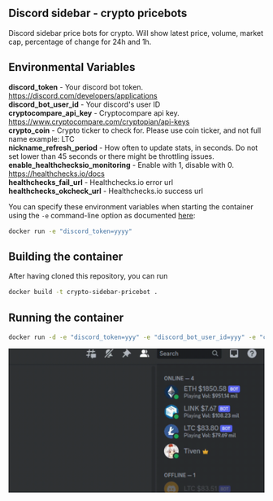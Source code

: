 ## Discord sidebar - crypto pricebots
Discord sidebar price bots for crypto. Will show latest price, volume, market cap, percentage of change for 24h and 1h. 

## Environmental Variables

**discord_token** - Your discord bot token. https://discord.com/developers/applications <br>
**discord_bot_user_id** - Your discord's user ID<br>
**cryptocompare_api_key** - Cryptocompare api key. https://www.cryptocompare.com/cryptopian/api-keys<br>
**crypto_coin** - Crypto ticker to check for. Please use coin ticker, and not full name example: LTC <br>
**nickname_refresh_period** - How often to update stats, in seconds. Do not set lower than 45 seconds or there might be throttling issues.<br>
**enable_healthchecksio_monitoring** - Enable with 1, disable with 0. https://healthchecks.io/docs<br>
**healthchecks_fail_url** - Healthchecks.io error url<br>
**healthchecks_okcheck_url** - Healthchecks.io success url<br>

You can specify these environment variables when starting the container using the `-e` command-line option as documented
[here](https://docs.docker.com/engine/reference/run/#env-environment-variables):
```bash
docker run -e "discord_token=yyyy"
```

## Building the container

After having cloned this repository, you can run
```bash
docker build -t crypto-sidebar-pricebot .
```

## Running the container

```bash
docker run -d -e "discord_token=yyy" -e "discord_bot_user_id=yyy" -e "crypto_coin=yyy" crypto-sidebar-pricebot

```

![](https://github.com/TivenTux/crypto-sidebar-pricebot/blob/main/pricebots_demo.gif)
